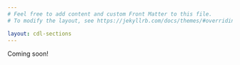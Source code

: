 ```yaml
---
# Feel free to add content and custom Front Matter to this file.
# To modify the layout, see https://jekyllrb.com/docs/themes/#overriding-theme-defaults

layout: cdl-sections
---
```


Coming soon!